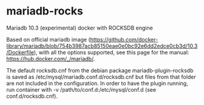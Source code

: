 # mariadb-rocks
Mariadb 10.3 (experimental) docker with ROCKSDB engine

Based on official mariadb image (https://github.com/docker-library/mariadb/blob/754b3987acb85150eae0e0bc92e6dd2edce0cb3d/10.3/Dockerfile), with all the options supported, see this page for the manual: https://hub.docker.com/_/mariadb/.

The default rocksdb.cnf from the debian package mariadb-plugin-rocksdb is saved as /etc/mysql/mariadb.conf.d/rocksdb.cnf but files from that folder are not included in the configuration. In order to have the plugin running, run container with -v /path/to/conf.d:/etc/mysql/conf.d (see conf.d/rocksdb.cnf).

